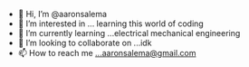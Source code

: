 - 👋 Hi, I’m @aaronsalema
- 👀 I’m interested in ... learning this world of coding  
- 🌱 I’m currently learning ...electrical mechanical engineering  
- 💞️ I’m looking to collaborate on ...idk
- 📫 How to reach me ...aaronsalema@gmail.com

<!---
aaronsalema/aaronsalema is a ✨ special ✨ repository because its `README.md` (this file) appears on your GitHub profile.
You can click the Preview link to take a look at your changes.
--->
